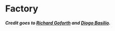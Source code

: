 # Factory
 ##### Credit goes to [Richard Goforth](https://www.linkedin.com/in/richgoforth/) and [Diogo Basilio](https://github.com/DiogoBasilio235/Design_Patterns).
